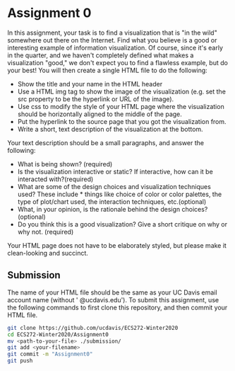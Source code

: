 # Assignment 0

In this assignment, your task is to find a visualization that is "in the wild" somewhere out there on the Internet. Find what you believe is a good or interesting example of information visualization. Of course, since it's early in the quarter, and we haven't completely defined what makes a visualization "good," we don't expect you to find a flawless example, but do your best! You will then create a single HTML file to do the following:

* Show the title and your name in the HTML header
* Use a HTML img tag to show the image of the visualization (e.g. set the src property to be the hyperlink or URL of the image).
* Use css to modify the style of your HTML page where the visualization should be horizontally aligned to the middle of the page.
* Put the hyperlink to the source page that you got the visualization from.
* Write a short, text description of the visualization at the bottom.

Your text description should be a small paragraphs, and answer the following:
* What is being shown? (required)
* Is the visualization interactive or static? If interactive, how can it be interacted with?(required)
* What are some of the design choices and visualization techniques used? These include * things like choice of color or color palettes, the type of plot/chart used, the interaction techniques, etc.(optional)
* What, in your opinion, is the rationale behind the design choices? (optional)
* Do you think this is a good visualization? Give a short critique on why or why not. (required)

Your HTML page does not have to be elaborately styled, but please make it clean-looking and succinct.

## Submission

The name of your HTML file should be the same as your UC Davis email account name (without ' @ucdavis.edu'). To submit this assignment, use the following commands to first clone this repository, and then commit your HTML file.

```bash
git clone https://github.com/ucdavis/ECS272-Winter2020
cd ECS272-Winter2020/Assignment0
mv <path-to-your-file> ./submission/
git add <your-filename> 
git commit -m "Assignment0"
git push
```
